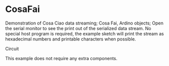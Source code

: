 CosaFai
====

Demonstration of Cosa Ciao data streaming; Cosa Fai, Ardino objects; Open the serial monitor to see the print out of the serialized data stream. No special host program is required, the example sketch will print the stream as hexadecimal numbers and printable characters when possible.

Circuit

This example does not require any extra components.


